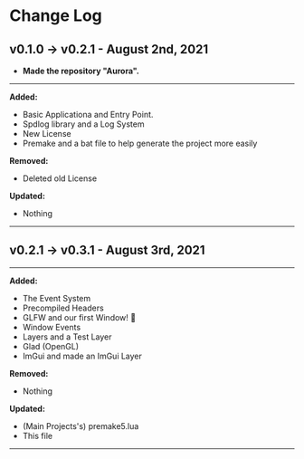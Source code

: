 # Change Log

## v0.1.0 -> v0.2.1 - August 2nd, 2021

- **Made the repository "Aurora".**

---

**Added:**
* Basic Applicationa and Entry Point.
* Spdlog library and a Log System
* New License
* Premake and a bat file to help generate the project more easily

**Removed:**
* Deleted old License

**Updated:**
* Nothing

---

## v0.2.1 -> v0.3.1 - August 3rd, 2021

---

**Added:**
* The Event System
* Precompiled Headers
* GLFW and our first Window! 🥳
* Window Events
* Layers and a Test Layer
* Glad (OpenGL)
* ImGui and made an ImGui Layer

**Removed:**
* Nothing

**Updated:**
* (Main Projects's) premake5.lua
* This file

---